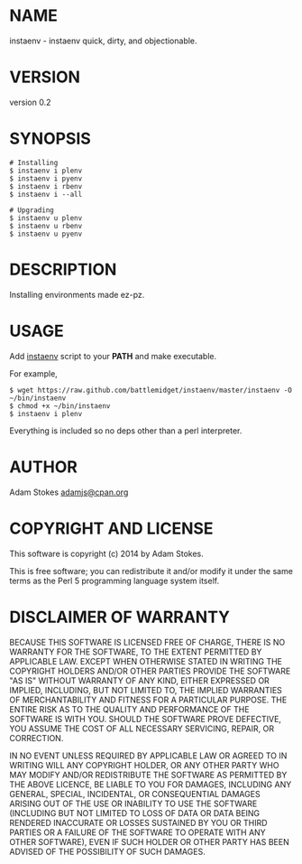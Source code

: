 # NAME

instaenv - instaenv quick, dirty, and objectionable.

# VERSION

version 0.2

# SYNOPSIS

    # Installing
    $ instaenv i plenv
    $ instaenv i pyenv
    $ instaenv i rbenv
    $ instaenv i --all

    # Upgrading
    $ instaenv u plenv
    $ instaenv u rbenv
    $ instaenv u pyenv

# DESCRIPTION

Installing environments made ez-pz.

# USAGE

Add
[instaenv](https://raw.github.com/battlemidget/instaenv/master/instaenv)
script to your __PATH__ and make executable.

For example,

    $ wget https://raw.github.com/battlemidget/instaenv/master/instaenv -O ~/bin/instaenv
    $ chmod +x ~/bin/instaenv
    $ instaenv i plenv

Everything is included so no deps other than a perl interpreter.

# AUTHOR

Adam Stokes <adamjs@cpan.org>

# COPYRIGHT AND LICENSE

This software is copyright (c) 2014 by Adam Stokes.

This is free software; you can redistribute it and/or modify it under
the same terms as the Perl 5 programming language system itself.

# DISCLAIMER OF WARRANTY

BECAUSE THIS SOFTWARE IS LICENSED FREE OF CHARGE, THERE IS NO WARRANTY
FOR THE SOFTWARE, TO THE EXTENT PERMITTED BY APPLICABLE LAW. EXCEPT
WHEN OTHERWISE STATED IN WRITING THE COPYRIGHT HOLDERS AND/OR OTHER
PARTIES PROVIDE THE SOFTWARE "AS IS" WITHOUT WARRANTY OF ANY KIND,
EITHER EXPRESSED OR IMPLIED, INCLUDING, BUT NOT LIMITED TO, THE
IMPLIED WARRANTIES OF MERCHANTABILITY AND FITNESS FOR A PARTICULAR
PURPOSE. THE ENTIRE RISK AS TO THE QUALITY AND PERFORMANCE OF THE
SOFTWARE IS WITH YOU. SHOULD THE SOFTWARE PROVE DEFECTIVE, YOU ASSUME
THE COST OF ALL NECESSARY SERVICING, REPAIR, OR CORRECTION.

IN NO EVENT UNLESS REQUIRED BY APPLICABLE LAW OR AGREED TO IN WRITING
WILL ANY COPYRIGHT HOLDER, OR ANY OTHER PARTY WHO MAY MODIFY AND/OR
REDISTRIBUTE THE SOFTWARE AS PERMITTED BY THE ABOVE LICENCE, BE LIABLE
TO YOU FOR DAMAGES, INCLUDING ANY GENERAL, SPECIAL, INCIDENTAL, OR
CONSEQUENTIAL DAMAGES ARISING OUT OF THE USE OR INABILITY TO USE THE
SOFTWARE (INCLUDING BUT NOT LIMITED TO LOSS OF DATA OR DATA BEING
RENDERED INACCURATE OR LOSSES SUSTAINED BY YOU OR THIRD PARTIES OR A
FAILURE OF THE SOFTWARE TO OPERATE WITH ANY OTHER SOFTWARE), EVEN IF
SUCH HOLDER OR OTHER PARTY HAS BEEN ADVISED OF THE POSSIBILITY OF SUCH
DAMAGES.
